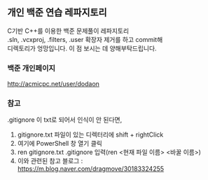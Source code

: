 ## 개인 백준 연습 레파지토리

C기반 C++를 이용한 백준 문제풀이 레파지토리 <br/>
.sln, .vcxproj, .filters, .user 확장자 제거를 하고 commit해<br/>
디렉토리가 엉망입니다. 이 점 보시는 데 양해부탁드립니다.

### 백준 개인페이지
http://acmicpc.net/user/dodaon

### 참고
.gitignore 이 txt로 되어서 인식이 안 된다면,
1. gitignore.txt 파일이 있는 디렉터리에 shift + rightClick
2. 여기에 PowerShell 창 열기 클릭
3. ren gitignore.txt .gitignore 입력(ren <현재 파일 이름> <바꿀 이름>)
4. 이와 관련된 참고 블로그 : https://m.blog.naver.com/dragmove/30183324255


